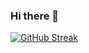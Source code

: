 ### Hi there 👋

<!--
**duibu/duibu** is a ✨ _special_ ✨ repository because its `README.md` (this file) appears on your GitHub profile.

Here are some ideas to get you started:

- 🔭 I’m currently working on ...
- 🌱 I’m currently learning ...
- 👯 I’m looking to collaborate on ...
- 🤔 I’m looking for help with ...
- 💬 Ask me about ...
- 📫 How to reach me: ...
- 😄 Pronouns: ...
- ⚡ Fun fact: ...
-->
[![GitHub Streak](https://github-readme-streak-stats.herokuapp.com?user=duibu&theme=gruvbox-duo&date_format=j%2Fn%5B%2FY%5D&exclude_days=Sun%2CMon%2CTue%2CWed%2CThu%2CFri%2CSat)](https://git.io/streak-stats)
